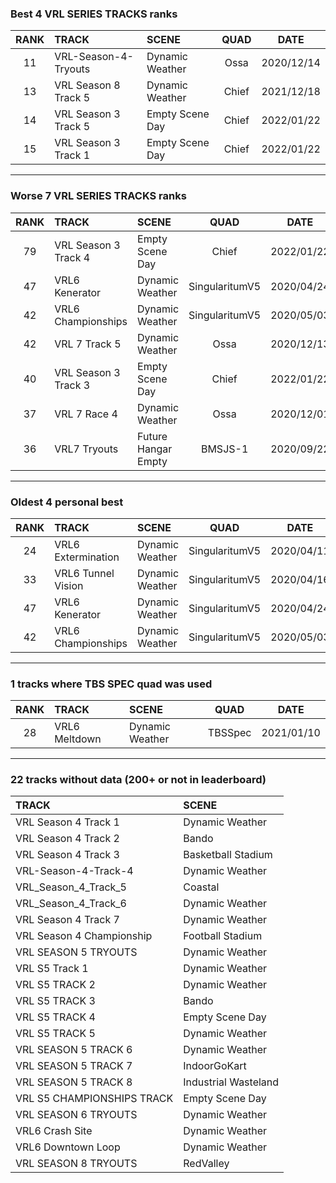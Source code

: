 ### Best 4 VRL SERIES TRACKS ranks
|RANK|TRACK|SCENE|QUAD|DATE|
|:---:|:---|:---|:---:|:---:|
|11|VRL-Season-4-Tryouts|Dynamic Weather|Ossa|2020/12/14|
|13|VRL Season 8 Track 5|Dynamic Weather|Chief|2021/12/18|
|14|VRL Season 3 Track 5|Empty Scene Day|Chief|2022/01/22|
|15|VRL Season 3 Track 1|Empty Scene Day|Chief|2022/01/22|
---
### Worse 7 VRL SERIES TRACKS ranks
|RANK|TRACK|SCENE|QUAD|DATE|
|:---:|:---|:---|:---:|:---:|
|79|VRL Season 3 Track 4|Empty Scene Day|Chief|2022/01/22|
|47|VRL6 Kenerator|Dynamic Weather|SingularitumV5|2020/04/24|
|42|VRL6 Championships|Dynamic Weather|SingularitumV5|2020/05/03|
|42|VRL 7 Track 5|Dynamic Weather|Ossa|2020/12/13|
|40|VRL Season 3 Track 3|Empty Scene Day|Chief|2022/01/22|
|37|VRL 7 Race 4|Dynamic Weather|Ossa|2020/12/01|
|36|VRL7 Tryouts|Future Hangar Empty|BMSJS-1|2020/09/22|
---
### Oldest 4 personal best
|RANK|TRACK|SCENE|QUAD|DATE|
|:---:|:---|:---|:---:|:---:|
|24|VRL6 Extermination|Dynamic Weather|SingularitumV5|2020/04/11|
|33|VRL6 Tunnel Vision|Dynamic Weather|SingularitumV5|2020/04/16|
|47|VRL6 Kenerator|Dynamic Weather|SingularitumV5|2020/04/24|
|42|VRL6 Championships|Dynamic Weather|SingularitumV5|2020/05/03|
---
### 1 tracks where TBS SPEC quad was used
|RANK|TRACK|SCENE|QUAD|DATE|
|:---:|:---|:---|:---:|:---:|
|28|VRL6 Meltdown|Dynamic Weather|TBSSpec|2021/01/10|
---
### 22 tracks without data (200+ or not in leaderboard)
|TRACK|SCENE|
|:---|:---|
|VRL Season 4 Track 1|Dynamic Weather|
|VRL Season 4 Track 2|Bando|
|VRL Season 4 Track 3|Basketball Stadium|
|VRL-Season-4-Track-4|Dynamic Weather|
|VRL_Season_4_Track_5|Coastal|
|VRL_Season_4_Track_6|Dynamic Weather|
|VRL Season 4 Track 7|Dynamic Weather|
|VRL Season 4 Championship|Football Stadium|
|VRL SEASON 5 TRYOUTS|Dynamic Weather|
|VRL S5 Track 1|Dynamic Weather|
|VRL S5 TRACK 2|Dynamic Weather|
|VRL S5 TRACK 3|Bando|
|VRL S5 TRACK 4|Empty Scene Day|
|VRL S5 TRACK 5|Dynamic Weather|
|VRL SEASON 5 TRACK 6|Dynamic Weather|
|VRL SEASON 5 TRACK 7|IndoorGoKart|
|VRL SEASON 5 TRACK 8|Industrial Wasteland|
|VRL S5 CHAMPIONSHIPS TRACK|Empty Scene Day|
|VRL SEASON 6 TRYOUTS|Dynamic Weather|
|VRL6 Crash Site|Dynamic Weather|
|VRL6 Downtown Loop|Dynamic Weather|
|VRL SEASON 8 TRYOUTS|RedValley|
